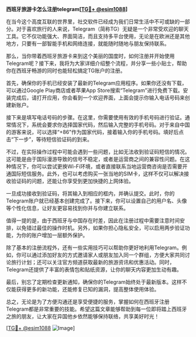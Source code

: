 **西班牙旅游卡怎么注册telegram[[TG💪+ @esim1088](https://t.me/s/esim1088)]**

在当今这个高度互联的世界里，社交软件已经成为我们日常生活中不可或缺的一部分。对于喜欢旅行的人来说，Telegram（简称TG）无疑是一个非常受欢迎的聊天工具。它不仅功能强大、界面简洁，而且支持多平台使用，无论是在欧洲还是其他地方，只要有一部智能手机和网络连接，就能随时随地与朋友保持联系。

那么，当你带着西班牙旅游卡来到这个美丽的国度时，如何注册并开始使用Telegram呢？接下来，我将为大家详细介绍整个流程，并分享一些小贴士，帮助你在西班牙畅游的同时也能轻松搞定TG账户的注册。

首先，确保你的手机已经安装了最新的Telegram应用程序。如果你还没有下载，可以通过Google Play商店或者苹果App Store搜索“Telegram”进行免费下载。安装完成后，请打开应用，你会看到一个欢迎界面，上面会提示你输入电话号码来创建新账户。

接下来是填写电话号码的步骤。在这里，你需要使用有效的手机号码进行验证。通常情况下，系统会要求你选择国家代码，然后输入完整的手机号码。对于来自中国的游客来说，可以选择“+86”作为国家代码，接着输入你的手机号码。填好后点击“下一步”，等待短信验证码的到来。

不过，在实际操作过程中可能会遇到一些问题，比如无法收到验证码短信的情况。这可能是由于国际漫游导致的信号不稳定，或者是运营商之间的兼容性问题。在这种情况下，你可以尝试更换Wi-Fi环境，或者直接联系当地运营商咨询是否需要开通国际短信服务。此外，也可以考虑购买一张当地的SIM卡，这样不仅可以解决接收验证码的问题，还能让你享受到更加快捷的上网体验。

一旦成功接收到验证码，将其输入到相应的框内，并确认提交。此时，你的Telegram账户就已经基本创建完成了。接下来，你可以设置自己的用户名、头像等个性化信息，让好友更容易找到你并与你建立联系。

值得一提的是，由于西班牙与中国存在时差，因此在注册过程中需要注意时间安排，以免错过最佳的操作时机。另外，如果你担心隐私安全，可以启用两步验证功能，为你的账户增加一层额外保护。

除了基本的注册流程外，还有一些实用技巧可以帮助你更好地利用Telegram。例如，你可以通过添加好友的方式邀请家人或朋友加入同一个群组，方便大家共同讨论旅行计划；还可以关注官方频道获取最新的旅游资讯和优惠活动。同时，Telegram还提供了丰富的表情包和贴纸资源，让你的聊天内容更加生动有趣。

最后，别忘了定期检查更新通知，确保你的Telegram始终处于最新版本。这样不仅能获得更多的新功能，还能修复已知的漏洞，提高整体使用体验。

总之，无论是为了方便沟通还是享受便捷的服务，掌握如何在西班牙注册Telegram都是非常重要的技能。希望这篇文章能够帮助到每一位即将踏上西班牙之旅的朋友，让大家在异国他乡依然能够保持联络，共享美好时光！

[[TG💪+ @esim1088](https://t.me/s/esim1088) ![Image](https://i.postimg.cc/4NQfJmqS/Snipaste-2025-05-13-00-14-12.png)]